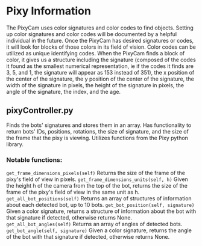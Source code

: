 # Pixy Information
The PixyCam uses color signatures and color codes to find objects. Setting up color signatures and color codes will be documented by a helpful individual in the future. Once the PixyCam has desired signatures or codes, it will look for blocks of those colors in its field of vision. Color codes can be utilized as unique identifying codes. When the PixyCam finds a block of color, it gives us a structure including the signature (composed of the codes it found as the smallest numerical representation, ie if the codes it finds are 3, 5, and 1, the signature will appear as 153 instead of 351), the x position of the center of the signature, the y position of the center of the signature, the width of the signature in pixels, the height of the signature in pixels, the angle of the signature, the index, and the age.

## pixyController.py
Finds the bots' signatures and stores them in an array. Has functionality to return bots' IDs, positions, rotations, the size of signature, and the size of the frame that the pixy is viewing.
Utilizes functions from the Pixy python library.

### Notable functions:
`get_frame_dimensions_pixels(self)`
Returns the size of the frame of the pixy's field of view in pixels.
`get_frame_dimensions_units(self, h)`
Given the height h of the camera from the top of the bot, returns the size of the frame of the pixy's field of view in the same unit as h.
`get_all_bot_positions(self)`
Returns an array of structures of information about each detected bot, up to 10 bots.
`get_bot_position(self, signature)`
Given a color signature, returns a structure of information about the bot with that signature if detected, otherwise returns None.
`get_all_bot_angles(self)`
Returns an array of angles of detected bots.
`get_bot_angle(self, signature)`
Given a color signature, returns the angle of the bot with that signature if detected, otherwise returns None.
